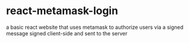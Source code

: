 # react-metamask-login
a basic react website that uses metamask to authorize users via a signed message signed client-side and sent to the server
